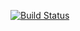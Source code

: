 

[![Build Status](https://travis-ci.org/Teemperor/ClangModulesCMake.svg?branch=master)](https://travis-ci.org/Teemperor/ClangModulesCMake)
